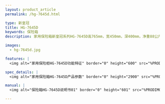 ```yaml
---
layout: product_article
permalink: /hg-7645d.html

type: 新皇冠
title: HG-7645D
keywords: 保险箱
description: 家用保险箱新皇冠系列HG-7645D高765mm，宽450mm，深400mm，净重88公斤，双重型锁控系统，用户自由设置密码，杜绝撞码可能。

images:
  - hg-7645d.jpg

features: |
  <img alt="家用保险柜HG-7645D功能特征" border="0" height="600" src="%PRODIMGS%/hg-7645d-banner.jpg" width="1000" />

spec_details: |
  <img alt="家用保险箱HG-7645D产品参数" border="0" height="2900" src="%PRODIMGS%/hg-7645d-cbgs.jpg" width="1000" />

manual: |
  <img alt="保险箱HG-7645D说明书01" border="0" height="601" src="%PRODIMGS%/hg-7645d-cpcs.jpg" width="1000" />  

---
```


